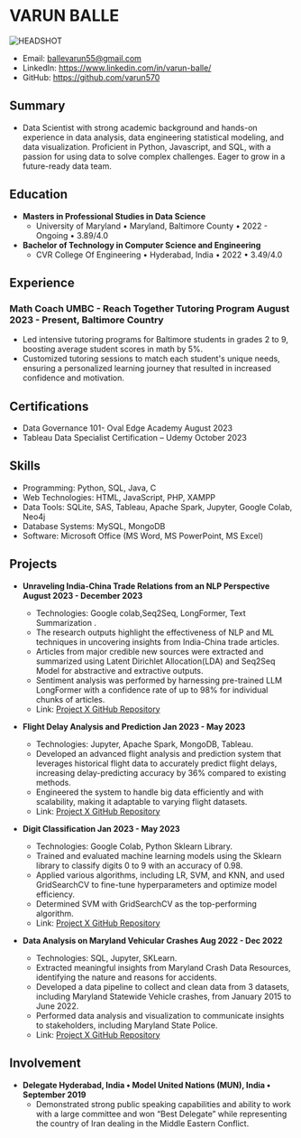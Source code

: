 # VARUN BALLE
![HEADSHOT](https://drive.google.com/file/d/12_1yzOZH6shMk4ff9wEjBI30jYnDhDpd/view?usp=drive_link)
- Email: ballevarun55@gmail.com
- LinkedIn: https://www.linkedin.com/in/varun-balle/
- GitHub: https://github.com/varun570

## Summary
- Data Scientist with strong academic background and hands-on experience in data analysis, data engineering statistical modeling, and data visualization. Proficient in Python, Javascript, and SQL, with a passion for using data to solve complex challenges. Eager to grow in a future-ready data team.

## Education
- **Masters in Professional Studies in Data Science**
  - University of Maryland • Maryland, Baltimore County • 2022 - Ongoing • 3.89/4.0
- **Bachelor of Technology in Computer Science and Engineering**
  - CVR College Of Engineering • Hyderabad, India • 2022 • 3.49/4.0

## Experience
### Math Coach UMBC - Reach Together Tutoring Program August 2023 - Present, Baltimore Country
- Led intensive tutoring programs for Baltimore students in grades 2 to 9, boosting average student scores in math by 5%.
- Customized tutoring sessions to match each student's unique needs, ensuring a personalized learning journey that resulted in increased confidence and motivation.

## Certifications
- Data Governance 101- Oval Edge Academy August 2023
- Tableau Data Specialist Certification – Udemy October 2023

## Skills
- Programming: Python, SQL, Java, C
- Web Technologies: HTML, JavaScript, PHP, XAMPP
- Data Tools: SQLite, SAS, Tableau, Apache Spark, Jupyter, Google Colab, Neo4j
- Database Systems: MySQL, MongoDB
- Software: Microsoft Office (MS Word, MS PowerPoint, MS Excel)

## Projects
- **Unraveling India-China Trade Relations from an NLP Perspective August 2023 - December 2023** 
  - Technologies: Google colab,Seq2Seq, LongFormer, Text Summarization .
  - The research outputs highlight the effectiveness of NLP and ML techniques in uncovering insights from India-China trade articles.
  - Articles from major credible new sources were extracted and summarized using Latent Dirichlet Allocation(LDA) and Seq2Seq Model for abstractive and extractive outputs.
  - Sentiment analysis was performed by harnessing pre-trained LLM LongFormer with a confidence rate of up to 98% for individual chunks of articles.
  - Link: [Project X GitHub Repository](https://github.com/varun570/India-China-Trade-Relations-NLP-Perspective)

- **Flight Delay Analysis and Prediction Jan 2023 - May 2023**
  - Technologies: Jupyter, Apache Spark, MongoDB, Tableau.
  - Developed an advanced flight analysis and prediction system that leverages historical flight data to accurately predict flight delays, increasing delay-predicting accuracy by 36% compared to existing methods.
  - Engineered the system to handle big data efficiently and with scalability, making it adaptable to varying flight datasets.
  - Link: [Project X GitHub Repository](https://github.com/varun570/Flight-Delay-Analysis-and-Prediction)

- **Digit Classification Jan 2023 - May 2023**
  - Technologies: Google Colab, Python Sklearn Library.
  - Trained and evaluated machine learning models using the Sklearn library to classify digits 0 to 9 with an accuracy of 0.98.
  - Applied various algorithms, including LR, SVM, and KNN, and used GridSearchCV to fine-tune hyperparameters and optimize model efficiency.
  - Determined SVM with GridSearchCV as the top-performing algorithm.
  - Link: [Project X GitHub Repository](https://github.com/varun570/Digit-Classification)

- **Data Analysis on Maryland Vehicular Crashes Aug 2022 - Dec 2022**
  - Technologies: SQL, Jupyter, SKLearn.
  - Extracted meaningful insights from Maryland Crash Data Resources, identifying the nature and reasons for accidents.
  - Developed a data pipeline to collect and clean data from 3 datasets, including Maryland Statewide Vehicle crashes, from January 2015 to June 2022.
  - Performed data analysis and visualization to communicate insights to stakeholders, including Maryland State Police.
  - Link: [Project X GitHub Repository](https://github.com/varun570/Data-Analysis-Maryland-Carshes)

## Involvement
- **Delegate Hyderabad, India • Model United Nations (MUN), India • September 2019**
  - Demonstrated strong public speaking capabilities and ability to work with a large committee and won “Best Delegate” while representing the country of Iran dealing in the Middle Eastern Conflict.
